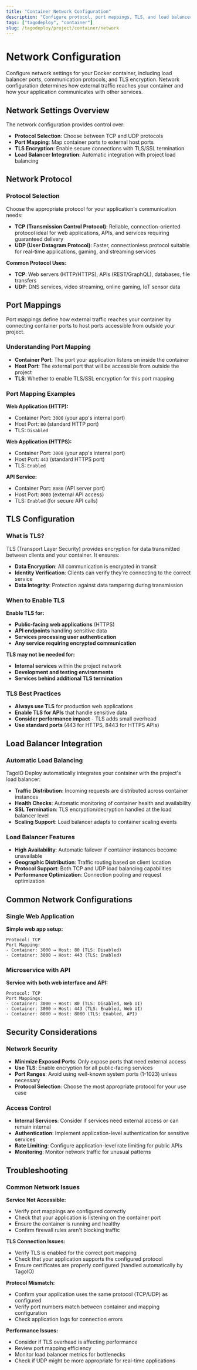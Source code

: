 ```yaml
---
title: "Container Network Configuration"
description: "Configure protocol, port mappings, TLS, and load balancer integration for container networking."
tags: ["tagodeploy", "container"]
slug: /tagodeploy/project/container/network
---
```


# Network Configuration

Configure network settings for your Docker container, including load balancer
ports, communication protocols, and TLS encryption. Network configuration
determines how external traffic reaches your container and how your application
communicates with other services.

## Network Settings Overview

The network configuration provides control over:

- **Protocol Selection**: Choose between TCP and UDP protocols
- **Port Mapping**: Map container ports to external host ports
- **TLS Encryption**: Enable secure connections with TLS/SSL termination
- **Load Balancer Integration**: Automatic integration with project load
  balancing

## Network Protocol

### Protocol Selection

Choose the appropriate protocol for your application's communication needs:

- **TCP (Transmission Control Protocol)**: Reliable, connection-oriented
  protocol ideal for web applications, APIs, and services requiring guaranteed
  delivery
- **UDP (User Datagram Protocol)**: Faster, connectionless protocol suitable for
  real-time applications, gaming, and streaming services

**Common Protocol Uses:**

- **TCP**: Web servers (HTTP/HTTPS), APIs (REST/GraphQL), databases, file
  transfers
- **UDP**: DNS services, video streaming, online gaming, IoT sensor data

## Port Mappings

Port mappings define how external traffic reaches your container by connecting
container ports to host ports accessible from outside your project.

### Understanding Port Mapping

- **Container Port**: The port your application listens on inside the container
- **Host Port**: The external port that will be accessible from outside the
  project
- **TLS**: Whether to enable TLS/SSL encryption for this port mapping

### Port Mapping Examples

**Web Application (HTTP):**

- Container Port: `3000` (your app's internal port)
- Host Port: `80` (standard HTTP port)
- TLS: `Disabled`

**Web Application (HTTPS):**

- Container Port: `3000` (your app's internal port)
- Host Port: `443` (standard HTTPS port)
- TLS: `Enabled`

**API Service:**

- Container Port: `8080` (API server port)
- Host Port: `8080` (external API access)
- TLS: `Enabled` (for secure API calls)

## TLS Configuration

### What is TLS?

TLS (Transport Layer Security) provides encryption for data transmitted between
clients and your container. It ensures:

- **Data Encryption**: All communication is encrypted in transit
- **Identity Verification**: Clients can verify they're connecting to the
  correct service
- **Data Integrity**: Protection against data tampering during transmission

### When to Enable TLS

**Enable TLS for:**

- **Public-facing web applications** (HTTPS)
- **API endpoints** handling sensitive data
- **Services processing user authentication**
- **Any service requiring encrypted communication**

**TLS may not be needed for:**

- **Internal services** within the project network
- **Development and testing environments**
- **Services behind additional TLS termination**

### TLS Best Practices

- **Always use TLS** for production web applications
- **Enable TLS for APIs** that handle sensitive data
- **Consider performance impact** - TLS adds small overhead
- **Use standard ports** (443 for HTTPS, 8443 for HTTPS APIs)

## Load Balancer Integration

### Automatic Load Balancing

TagoIO Deploy automatically integrates your container with the project's load
balancer:

- **Traffic Distribution**: Incoming requests are distributed across container
  instances
- **Health Checks**: Automatic monitoring of container health and availability
- **SSL Termination**: TLS encryption/decryption handled at the load balancer
  level
- **Scaling Support**: Load balancer adapts to container scaling events

### Load Balancer Features

- **High Availability**: Automatic failover if container instances become
  unavailable
- **Geographic Distribution**: Traffic routing based on client location
- **Protocol Support**: Both TCP and UDP load balancing capabilities
- **Performance Optimization**: Connection pooling and request optimization

## Common Network Configurations

### Single Web Application

**Simple web app setup:**

```
Protocol: TCP
Port Mapping:
- Container: 3000 → Host: 80 (TLS: Disabled)
- Container: 3000 → Host: 443 (TLS: Enabled)
```

### Microservice with API

**Service with both web interface and API:**

```
Protocol: TCP
Port Mappings:
- Container: 3000 → Host: 80 (TLS: Disabled, Web UI)
- Container: 3000 → Host: 443 (TLS: Enabled, Web UI)
- Container: 8080 → Host: 8080 (TLS: Enabled, API)
```

## Security Considerations

### Network Security

- **Minimize Exposed Ports**: Only expose ports that need external access
- **Use TLS**: Enable encryption for all public-facing services
- **Port Ranges**: Avoid using well-known system ports (1-1023) unless necessary
- **Protocol Selection**: Choose the most appropriate protocol for your use case

### Access Control

- **Internal Services**: Consider if services need external access or can remain
  internal
- **Authentication**: Implement application-level authentication for sensitive
  services
- **Rate Limiting**: Configure application-level rate limiting for public APIs
- **Monitoring**: Monitor network traffic for unusual patterns

## Troubleshooting

### Common Network Issues

**Service Not Accessible:**

- Verify port mappings are configured correctly
- Check that your application is listening on the container port
- Ensure the container is running and healthy
- Confirm firewall rules aren't blocking traffic

**TLS Connection Issues:**

- Verify TLS is enabled for the correct port mapping
- Check that your application supports the configured protocol
- Ensure certificates are properly configured (handled automatically by TagoIO)

**Protocol Mismatch:**

- Confirm your application uses the same protocol (TCP/UDP) as configured
- Verify port numbers match between container and mapping configuration
- Check application logs for connection errors

**Performance Issues:**

- Consider if TLS overhead is affecting performance
- Review port mapping efficiency
- Monitor load balancer metrics for bottlenecks
- Check if UDP might be more appropriate for real-time applications
